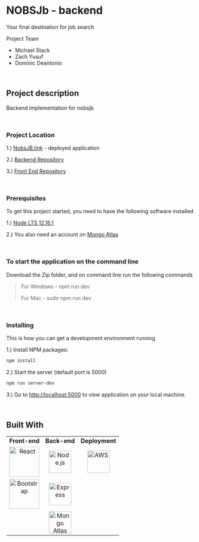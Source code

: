 # NOBSJb - backend

Your final destination for job search

Project Team

* Michael Stack
* Zach Yusuf
* Dominic Deantonio

<br />

## Project description

Backend implementation for nobsjb

<br />

### Project Location

1.) [NobsJB.link](https://www.nobsjobs.link/) - deployed application

2.) [Backend Repository](https://github.com/zachystuff/nobsjb-backend)

3.) [Front End Repository](https://github.com/dominic-deantonio/nobsjb-frontend)

<br />

### Prerequisites

To get this project started, you need to have the following software installed

1.) [Node LTS 12.16.1](https://nodejs.org/en/download/)

2.) You also need an account on [Mongo Atlas](https://account.mongodb.com/account/login)

<br />

### To start the application on the command line

Download the Zip folder, and on command line run the following commands
> For Windows - npm run dev
>  
> For Mac - sudo npm run dev

<br />

### Installing

This is how you can get a development environment running

1.) Install NPM packages:

```bash
npm install
```

2.) Start the server (default port is 5000)

```bash
npm run server-dev
```

3.) Go to <http://localhost:5000> to view application on your local machine.

<br />

## Built With

<table style="{ empty-cells: hide }">
  <tr>
  </tr>
  <tr>
    <td align="center"><b>Front-end<b></td>
    <td align="center"><b>Back-end<b></td>
    <td align="center"><b>Deployment<b></td>
  </tr>
  <tr>
    <td align="center"><img src="https://upload.wikimedia.org/wikipedia/commons/thumb/a/a7/React-icon.svg/1280px-React-icon.svg.png" alt="React" title="React" width="80px"/></td>
    <td align="center"><img src="https://cdn.worldvectorlogo.com/logos/nodejs-icon.svg" alt="Node.js" title="Node.js" width="60px"/></td>
    <td align="center"><img src="https://upload.wikimedia.org/wikipedia/commons/thumb/9/93/Amazon_Web_Services_Logo.svg/1280px-Amazon_Web_Services_Logo.svg.png" alt="AWS" title="AWS" width="60px"/></td>
  </tr>
  <tr>
    <td align="center"><img src="https://getbootstrap.com/docs/4.0/assets/brand/bootstrap-social-logo.png" alt="Bootstrap" title="Bootstrap" width="80px"/></td>
    <td align="center"><img src="https://www.resourcifi.com/wp-content/themes/resourcifi-child/img/express-min.png" alt="Express" title="Express" width="60px"/></td>
    <td></td>
  </tr>
  <tr>
    <td></td>
    <td align="center"><img src="https://images.g2crowd.com/uploads/product/image/large_detail/large_detail_a0b9e371c09d15b9a0b48ed84b31ed35/mongodb-atlas.png" alt="Mongo Atlas" title="Mongo Atlas" width="60px"/></td>
    <td></td>
  </tr>
</table> 

